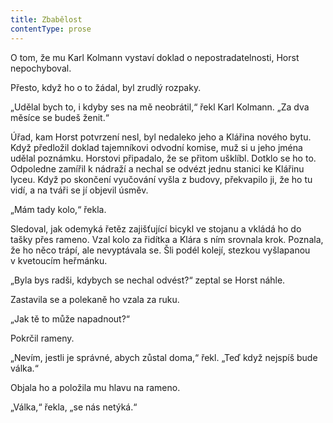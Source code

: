 ```yaml
---
title: Zbabělost
contentType: prose
---
```


<section>

O tom, že mu Karl Kolmann vystaví doklad o nepostradatelnosti, Horst nepochyboval.

Přesto, když ho o to žádal, byl zrudlý rozpaky.

„Udělal bych to, i kdyby ses na mě neobrátil,“ řekl Karl Kolmann. „Za dva měsíce se budeš ženit.“

Úřad, kam Horst potvrzení nesl, byl nedaleko jeho a Klářina nového bytu. Když předložil doklad tajemníkovi odvodní komise, muž si u jeho jména udělal poznámku. Horstovi připadalo, že se přitom ušklíbl. Dotklo se ho to. Odpoledne zamířil k nádraží a nechal se odvézt jednu stanici ke Klářinu lyceu. Když po skončení vyučování vyšla z budovy, překvapilo ji, že ho tu vidí, a na tváři se jí objevil úsměv.

„Mám tady kolo,“ řekla.

Sledoval, jak odemyká řetěz zajišťující bicykl ve stojanu a vkládá ho do tašky přes rameno. Vzal kolo za řidítka a Klára s ním srovnala krok. Poznala, že ho něco trápí, ale nevyptávala se. Šli podél kolejí, stezkou vyšlapanou v kvetoucím heřmánku.

„Byla bys radši, kdybych se nechal odvést?“ zeptal se Horst náhle.

Zastavila se a polekaně ho vzala za ruku.

„Jak tě to může napadnout?“

Pokrčil rameny.

„Nevím, jestli je správné, abych zůstal doma,“ řekl. „Teď když nejspíš bude válka.“

Objala ho a položila mu hlavu na rameno.

„Válka,“ řekla, „se nás netýká.“

</section>
